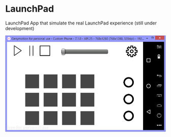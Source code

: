 # LaunchPad
<p>LaunchPad App that simulate the real LaunchPad experience (still under development)</p>
<img src="main UI.png"/>


